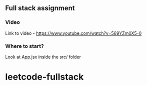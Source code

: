## Full stack assignment

### Video

Link to video - https://www.youtube.com/watch?v=569YZm0X5-0

### Where to start?
Look at App.jsx inside the src/ folder 
# leetcode-fullstack
